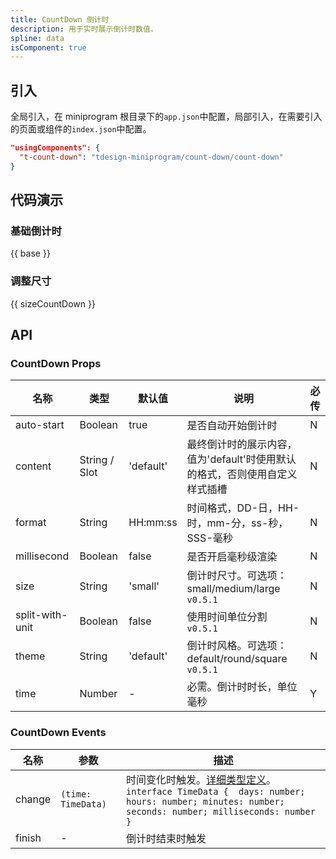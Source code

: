 ```yaml
---
title: CountDown 倒计时
description: 用于实时展示倒计时数值。
spline: data
isComponent: true
---
```


## 引入

全局引入，在 miniprogram 根目录下的`app.json`中配置，局部引入，在需要引入的页面或组件的`index.json`中配置。

```json
"usingComponents": {
  "t-count-down": "tdesign-miniprogram/count-down/count-down"
}
```

## 代码演示

### 基础倒计时

{{ base }}

### 调整尺寸

{{ sizeCountDown }}

## API
### CountDown Props

名称 | 类型 | 默认值 | 说明 | 必传
-- | -- | -- | -- | --
auto-start | Boolean | true | 是否自动开始倒计时 | N
content | String / Slot | 'default' | 最终倒计时的展示内容，值为'default'时使用默认的格式，否则使用自定义样式插槽 | N
format | String | HH:mm:ss | 时间格式，DD-日，HH-时，mm-分，ss-秒，SSS-毫秒 | N
millisecond | Boolean | false | 是否开启毫秒级渲染 | N
size | String | 'small' | 倒计时尺寸。可选项：small/medium/large `v0.5.1` | N
split-with-unit | Boolean | false | 使用时间单位分割 `v0.5.1` | N
theme | String | 'default' | 倒计时风格。可选项：default/round/square `v0.5.1` | N
time | Number | - | 必需。倒计时时长，单位毫秒 | Y

### CountDown Events

名称 | 参数 | 描述
-- | -- | --
change | `(time: TimeData)` | 时间变化时触发。[详细类型定义](https://github.com/Tencent/tdesign-miniprogram/tree/develop/src/count-down/type.ts)。<br/>`interface TimeData {  days: number; hours: number; minutes: number; seconds: number; milliseconds: number }`<br/>
finish | - | 倒计时结束时触发
